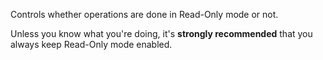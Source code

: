 Controls whether operations are done in Read-Only mode or not.

Unless you know what you're doing, it's **strongly recommended** that you always keep Read-Only mode enabled.
